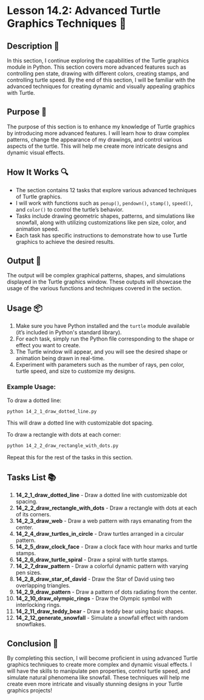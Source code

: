 # Lesson 14.2: Advanced Turtle Graphics Techniques 🐢

## Description 📝

In this section, I continue exploring the capabilities of the Turtle graphics module in Python.
This section covers more advanced features such as controlling pen state, drawing with different colors, creating stamps, and controlling turtle speed.
By the end of this section, I will be familiar with the advanced techniques for creating dynamic and visually appealing graphics with Turtle.

## Purpose 🎯

The purpose of this section is to enhance my knowledge of Turtle graphics by introducing more advanced features.
I will learn how to draw complex patterns, change the appearance of my drawings, and control various aspects of the turtle.
This will help me create more intricate designs and dynamic visual effects.

## How It Works 🔍

-   The section contains 12 tasks that explore various advanced techniques of Turtle graphics.
-   I will work with functions such as `penup()`, `pendown()`, `stamp()`, `speed()`, and `color()` to control the turtle’s behavior.
-   Tasks include drawing geometric shapes, patterns, and simulations like snowfall, along with utilizing customizations like pen size, color, and animation speed.
-   Each task has specific instructions to demonstrate how to use Turtle graphics to achieve the desired results.

## Output 📜

The output will be complex graphical patterns, shapes, and simulations displayed in the Turtle graphics window.
These outputs will showcase the usage of the various functions and techniques covered in the section.

## Usage 📦

1. Make sure you have Python installed and the `turtle` module available (it’s included in Python's standard library).
2. For each task, simply run the Python file corresponding to the shape or effect you want to create.
3. The Turtle window will appear, and you will see the desired shape or animation being drawn in real-time.
4. Experiment with parameters such as the number of rays, pen color, turtle speed, and size to customize my designs.

### Example Usage:

To draw a dotted line:

```bash
python 14_2_1_draw_dotted_line.py
```

This will draw a dotted line with customizable dot spacing.

To draw a rectangle with dots at each corner:

```bash
python 14_2_2_draw_rectangle_with_dots.py
```

Repeat this for the rest of the tasks in this section.

## Tasks List 📚

1. **14_2_1_draw_dotted_line** - Draw a dotted line with customizable dot spacing.
2. **14_2_2_draw_rectangle_with_dots** - Draw a rectangle with dots at each of its corners.
3. **14_2_3_draw_web** - Draw a web pattern with rays emanating from the center.
4. **14_2_4_draw_turtles_in_circle** - Draw turtles arranged in a circular pattern.
5. **14_2_5_draw_clock_face** - Draw a clock face with hour marks and turtle stamps.
6. **14_2_6_draw_turtle_spiral** - Draw a spiral with turtle stamps.
7. **14_2_7_draw_pattern** - Draw a colorful dynamic pattern with varying pen sizes.
8. **14_2_8_draw_star_of_david** - Draw the Star of David using two overlapping triangles.
9. **14_2_9_draw_pattern** - Draw a pattern of dots radiating from the center.
10. **14_2_10_draw_olympic_rings** - Draw the Olympic symbol with interlocking rings.
11. **14_2_11_draw_teddy_bear** - Draw a teddy bear using basic shapes.
12. **14_2_12_generate_snowfall** - Simulate a snowfall effect with random snowflakes.

## Conclusion 🚀

By completing this section, I will become proficient in using advanced Turtle graphics techniques to create more complex and dynamic visual effects.
I will have the skills to manipulate pen properties, control turtle speed, and simulate natural phenomena like snowfall.
These techniques will help me create even more intricate and visually stunning designs in your Turtle graphics projects!
